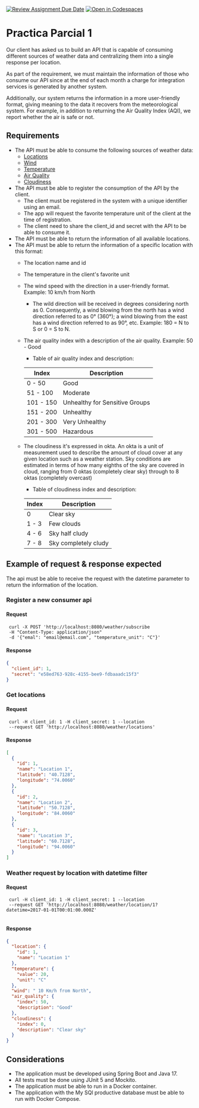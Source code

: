 [![Review Assignment Due Date](https://classroom.github.com/assets/deadline-readme-button-24ddc0f5d75046c5622901739e7c5dd533143b0c8e959d652212380cedb1ea36.svg)](https://classroom.github.com/a/xgodUHCd)
[![Open in Codespaces](https://classroom.github.com/assets/launch-codespace-7f7980b617ed060a017424585567c406b6ee15c891e84e1186181d67ecf80aa0.svg)](https://classroom.github.com/open-in-codespaces?assignment_repo_id=12195235)
# Practica Parcial 1

Our client has asked us to build an API that is capable of consuming different sources of weather data 
and centralizing them into a single response per location.

As part of the requirement, we must maintain the information of those who consume our API since at the 
end of each month a charge for integration services is generated by another system.

Additionally, our system returns the information in a more user-friendly format, giving meaning to the 
data it recovers from the meteorological system. 
For example, in addition to returning the Air Quality Index (AQI), we report whether the air is safe or not.

## Requirements

- The API must be able to consume the following sources of weather data:
  - [Locations](https://my-json-server.typicode.com/LCIV-2023/fake-weather/location)
  - [Wind](https://my-json-server.typicode.com/LCIV-2023/fake-weather/wind)
  - [Temperature](https://my-json-server.typicode.com/LCIV-2023/fake-weather/temperature)
  - [Air Quality](https://my-json-server.typicode.com/LCIV-2023/fake-weather/air_quality)
  - [Cloudiness](https://my-json-server.typicode.com/LCIV-2023/fake-weather/cloudiness)
- The API must be able to register the consumption of the API by the client.
  - The client must be registered in the system with a unique identifier using an email.
  - The app will request the favorite temperature unit of the client at the time of registration.
  - The client need to share the client_id and secret with the API to be able to consume it.
- The API must be able to return the information of all available locations.
- The API must be able to return the information of a specific location with this format:
  - The location name and id
  - The temperature in the client's favorite unit
  - The wind speed with the direction in a user-friendly format. Example: 10 km/h from North
    - The wild direction will be received in degrees considering north as 0. 
    Consequently, a wind blowing from the north has a wind direction referred to as 0° (360°); 
    a wind blowing from the east has a wind direction referred to as 90°, etc. Example: 180 = N to S or 0 = S to N.
  - The air quality index with a description of the air quality. Example: 50 - Good
    - Table of air quality index and description:
    
    | Index | Description |
    | ----- | ----------- |
    | 0 - 50 | Good |
    | 51 - 100 | Moderate |
    | 101 - 150 | Unhealthy for Sensitive Groups |
    | 151 - 200 | Unhealthy |
    | 201 - 300 | Very Unhealthy |
    | 301 - 500 | Hazardous |

  - The cloudiness it's expressed in okta. An okta is a unit of measurement used to describe the amount of 
  cloud cover at any given location such as a weather station. Sky conditions are estimated in terms of how 
  many eighths of the sky are covered in cloud, ranging from 0 oktas (completely clear sky) through to 8 oktas (completely overcast)
    - Table of cloudiness index and description:
    
    | Index | Description          |
    |-------|----------------------|
    | 0     | Clear sky            |
    | 1 - 3 | Few clouds           |
    | 4 - 6 | Sky half cludy       |
    | 7 - 8 | Sky completely cludy |

## Example of request & response expected

The api must be able to receive the request with the datetime parameter to return the information of the location.

### Register a new consumer api

#### Request

```http
 curl -X POST 'http://localhost:8080/weather/subscribe
 -H "Content-Type: application/json"
 -d '{"emal": "email@email.com", "temperature_unit": "C"}'
```

#### Response

```json
{
  "client_id": 1,
  "secret": "e58ed763-928c-4155-bee9-fdbaaadc15f3"
}
```

### Get locations

#### Request

```http
 curl -H client_id: 1 -H client_secret: 1 --location 
 --request GET 'http://localhost:8080/weather/locations'
```

#### Response

```json
[
  {
    "id": 1,
    "name": "Location 1",
    "latitude": "40.7128",
    "longitude": "74.0060"
  },
  {
    "id": 2,
    "name": "Location 2",
    "latitude": "50.7128",
    "longitude": "84.0060"
  },
  {
    "id": 3,
    "name": "Location 3",
    "latitude": "60.7128",
    "longitude": "94.0060"
  }
]
```



### Weather request by location with datetime filter

#### Request

```http
 curl -H client_id: 1 -H client_secret: 1 --location 
 --request GET 'http://localhost:8080/weather/location/1?datetime=2017-01-01T00:01:00.000Z'
 
```

#### Response

```json
{
  "location": {
    "id": 1,
    "name": "Location 1"
  },
  "temperature": {
    "value": 20,
    "unit": "C"
  },
  "wind": " 10 Km/h from North",
  "air_quality": {
    "index": 50,
    "description": "Good"
  },
  "cloudiness": {
    "index": 0,
    "description": "Clear sky"
  }
}
```

## Considerations

* The application must be developed using Spring Boot and Java 17.
* All tests must be done using JUnit 5 and Mockito.
* The application must be able to run in a Docker container.
* The application with the My SQl productive database must be able to run with Docker Compose.
